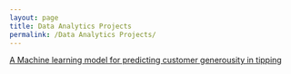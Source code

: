```yaml
---
layout: page
title: Data Analytics Projects
permalink: /Data Analytics Projects/
---
```


[A Machine learning model for predicting customer generousity in tipping](Automatidata_project.html)
